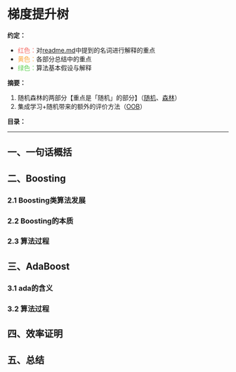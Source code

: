 
# 梯度提升树
**约定：**
- <font color=F66A65>红色：</font>对[readme.md](./readme.md)中提到的名词进行解释的重点
- <font color=FDA63E>黄色：</font>各部分总结中的重点
- <font color=62D257>绿色：</font>算法基本假设与解释

**摘要：**
1. 随机森林的两部分【重点是「随机」的部分】（[随机](#21-随机)、[森林](#22-森林)）
1. 集成学习+随机带来的额外的评价方法（[OOB](#三算法评价（OOB）)）

**目录：**

----

## 一、一句话概括


## 二、Boosting
### 2.1 Boosting类算法发展

### 2.2 Boosting的本质

### 2.3 算法过程

## 三、AdaBoost
### 3.1 ada的含义
### 3.2 算法过程

## 四、效率证明

## 五、总结

